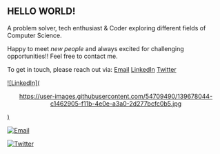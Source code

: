 ## **HELLO WORLD!**
A problem solver, tech enthusiast & Coder exploring different fields of Computer Science.


Happy to meet _new people_ and always excited for challenging opportunities!!
Feel free to contact me. 

To get in touch, please reach out via: [Email](divyanshijain174@gmail.com) [LinkedIn](https://www.linkedin.com/in/divyanshijain/) [Twitter](https://twitter.com/DivyanshiJain_) 



  [![LinkedIn](<p align="center"> <https://user-images.githubusercontent.com/54709490/139678044-c1462905-f11b-4e0e-a3a0-2d277bcfc0b5.jpg> </p>)](https://www.linkedin.com/in/divyanshijain/)  


[![Email](https://user-images.githubusercontent.com/54709490/139678917-e6186080-ce28-4ae8-95ef-ae8f072b67dd.jpg)](divyanshijain174@gmail.com)


[![Twitter](https://user-images.githubusercontent.com/54709490/139678195-67971669-4290-44c5-99df-7d60626c600a.png)](https://twitter.com/DivyanshiJain_)

